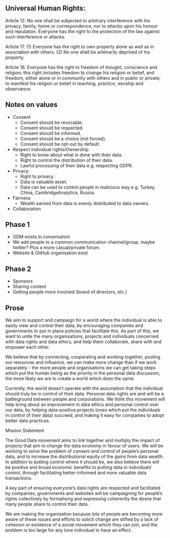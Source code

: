 ## Universal Human Rights:

Article 12.
  No one shall be subjected to arbitrary interference with his privacy, family, home or correspondence, nor to attacks upon his honour and reputation. Everyone has the right to the protection of the law against such interference or attacks.

Article 17.
  (1) Everyone has the right to own property alone as well as in association with others.
  (2) No one shall be arbitrarily deprived of his property.

Article 18.
  Everyone has the right to freedom of thought, conscience and religion; this right includes freedom to change his religion or belief, and freedom, either alone or in community with others and in public or private, to manifest his religion or belief in teaching, practice, worship and observance.

## Notes on values

- Consent
  - Consent should be revocable.
  - Consent should be respected.
  - Consent should be informed.
  - Consent should be a choice (not forced).
  - Consent should be opt-out by default.
- Respect individual rights/Ownership
  - Right to know about what is done with their data.
  - Right to control the distribution of their data.
  - Lawful processing of their data e.g. respecting GDPR.
- Privacy
  - Right to privacy.
  - Data is valuable asset.
  - Data can be used to control people in malicious way e.g. Turkey, China, CambridgeAnalytica, Russia.
- Fairness
  - Wealth earned from data is evenly distributed to data owners.
- Collaboration


## Phase 1

- GDM exists in conversation
- We add people to a common communication channel/group. maybe twitter? Plus a more casual/private forum.
- Website & GitHub organisation exist

## Phase 2

- Sponsors
- Sharing content
- Getting people more involved (board of directors, etc.)

## Prose

We aim to support and campaign for a world where the individual is able to easily view and control their data, by encouraging companies and governments to put in place policies that facilitate this. As part of this, we want to unite the many organisations, projects and individuals concerned with data rights and data ethics, and help them collaborate, share with and empower each other.

We believe that by connecting, cooperating and working together, pooling our resources and influence, we can make more change than if we work separately - the more people and organisations we can get taking steps which put the human being as the priority in the personal data discussion, the more likely we are to create a world which does the same.

Currently, the world doesn’t operate with the assumption that the individual should truly be in control of their data. Personal data rights are and will be a battleground between people and corporations. We think this movement will help bring about an improvement in data ethics and personal control over our data, by helping data-positive projects (ones which put the individuals in control of their data) succeed, and making it easy for companies to adopt better data practices.

Mission Statement

The Good Data movement aims to link together and multiply the impact of projects that aim to change the data economy in favour of users. We will be working to solve the problem of consent and control of people’s personal data, and to increase the distributional equity of the gains from data wealth. In addition to putting control where it should be, we also believe there will be positive and broad economic benefits to putting data in individuals’ control, through facilitating better-informed and more valuable data transactions.

A key part of ensuring everyone’s data rights are respected and facilitated by companies, governments and websites will be campaigning for people’s rights collectively by formalising and expressing coherently the desire that many people share to control their data.

We are making the organisation because lots of people are becoming more aware of these issues and efforts to solicit change are stifled by a lack of cohesion or existence of a social movement which they can join, and the problem is too large for any lone individual to have an effect.
